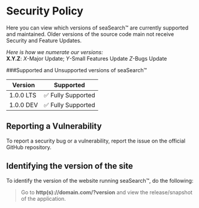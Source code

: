 # Security Policy
Here you can view which versions of seaSearch™ are currently supported and maintained. Older versions of the source code main not receive Security and Feature Updates.

*Here is how we numerate our versions:*  
**X.Y.Z**: *X*-Major Update; *Y*-Small Features Update *Z*-Bugs Update

###Supported and Unsupported versions of seaSearch™

| Version | Supported          |
| ------- | ------------------ |
| 1.0.0 LTS    | :white_check_mark: Fully Supported|
| 1.0.0 DEV    | :white_check_mark:  Fully Supported|

## Reporting a Vulnerability
To report a security bug or a vulnerability,
report the issue on the official GitHub repository.

## Identifying the version of the site
To identify the version of the website running seaSearch™, do the following:
> Go to **http(s)://domain.com/?version** and view the release/snapshot of the application.
